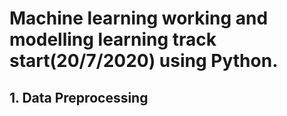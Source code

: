 # Machine learning working and modelling learning track start(20/7/2020) using Python.
## 1. Data Preprocessing
 
